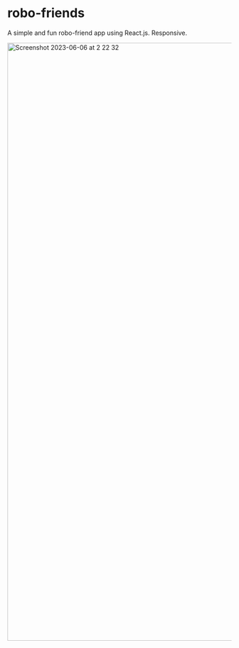 # robo-friends

A simple and fun robo-friend app using React.js. Responsive.

<img width="1345" alt="Screenshot 2023-06-06 at 2 22 32" src="https://github.com/vickneee/robo-friends/assets/93821265/fdf4cf53-c6d6-4776-bd63-c4b52bd46a36">
